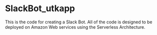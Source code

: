 # SlackBot_utkapp
This is the code for creating a Slack Bot. All of the code is designed to be deployed on Amazon Web services using the Serverless Architecture.
